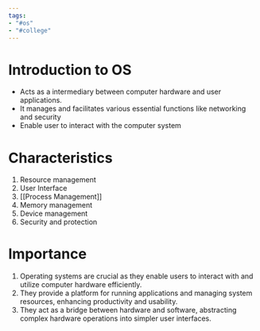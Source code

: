 ```yaml
---
tags:
- "#os"
- "#college"
---
```

# Introduction to OS
- Acts as a intermediary between computer hardware and user applications.
- It manages and facilitates various essential functions like networking and security
- Enable user to interact with the computer system
# Characteristics
1. Resource management
2. User Interface
3. [[Process Management]]
4. Memory management
5. Device management
6. Security and protection

# Importance
1. Operating systems are crucial as they enable users to interact with and utilize computer hardware efficiently.
2. They provide a platform for running applications and managing system resources, enhancing productivity and usability.
3. They act as a bridge between hardware and software, abstracting complex hardware operations into simpler user interfaces.